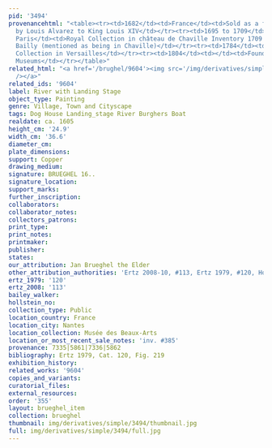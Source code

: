 ```yaml
---
pid: '3494'
provenancehtml: "<table><tr><td>1682</td><td>France</td><td>Sold as a faux pendant
  by Louis Alvarez to King Louis XIV</td></tr><tr><td>1695 to 1709</td><td>France
  Paris</td><td>Royal Collection in château de Chaville Inventory 1709 of Nicolas
  Bailly (mentioned as being in Chaville)</td></tr><tr><td>1784</td><td>France Versailles</td><td>Royal
  Collection in Versailles</td></tr><tr><td>1804</td><td></td><td>Foundation of State
  Museums</td></tr></table>"
related_html: "<a href='/brughel/9604'><img src='/img/derivatives/simple/9604/thumbnail.jpg'
  /></a>"
related_ids: '9604'
label: River with Landing Stage
object_type: Painting
genre: Village, Town and Cityscape
tags: Dog House Landing_stage River Burghers Boat
realdate: ca. 1605
height_cm: '24.9'
width_cm: '36.6'
diameter_cm:
plate_dimensions:
support: Copper
drawing_medium:
signature: BRUEGHEL 16..
signature_location:
support_marks:
further_inscription:
collaborators:
collaborator_notes:
collectors_patrons:
print_type:
print_notes:
printmaker:
publisher:
states:
our_attribution: Jan Brueghel the Elder
other_attribution_authorities: 'Ertz 2008-10, #113, Ertz 1979, #120, Honig database'
ertz_1979: '120'
ertz_2008: '113'
bailey_walker:
hollstein_no:
collection_type: Public
location_country: France
location_city: Nantes
location_collection: Musée des Beaux-Arts
location_or_most_recent_sale_notes: 'inv. #385'
provenance: 7335|5861|7336|5862
bibliography: Ertz 1979, Cat. 120, Fig. 219
exhibition_history:
related_works: '9604'
copies_and_variants:
curatorial_files:
external_resources:
order: '355'
layout: brueghel_item
collection: brueghel
thumbnail: img/derivatives/simple/3494/thumbnail.jpg
full: img/derivatives/simple/3494/full.jpg
---
```

